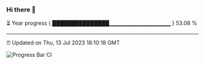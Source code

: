 ### Hi there 👋

⏳ Year progress { ███████████████▁▁▁▁▁▁▁▁▁▁▁▁▁▁▁ } 53.08 %

---

⏰ Updated on Thu, 13 Jul 2023 18:10:18 GMT

![Progress Bar CI](https://github.com/Shyam-Makwana/GitHub-Actions-Demo/workflows/Progress%20Bar%20CI/badge.svg)
